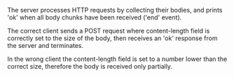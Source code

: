 The server processes HTTP requests by collecting their bodies, and prints 'ok' when all body chunks have been received ('end' event).

The correct client sends a POST request where content-length field is correctly set to the size of the body, then receives an 'ok' response from the server and terminates.

In the wrong client the content-length field is set to a number lower than the correct size, therefore the body is received only partially.
